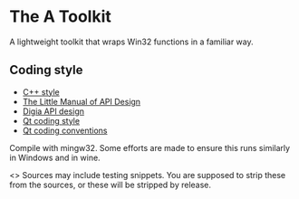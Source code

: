# The A Toolkit

A lightweight toolkit that wraps Win32 functions in a familiar way.

## Coding style

* [C++ style](http://geosoft.no/development/cppstyle.html)
* [The Little Manual of API Design](https://people.mpi-inf.mpg.de/~jblanche/api-design.pdf)
* [Digia API design](https://doc.qt.io/archives/qq/qq13-apis.html)
* [Qt coding style](https://wiki.qt.io/Qt_Coding_Style)
* [Qt coding conventions](https://wiki.qt.io/Coding_Conventions)

Compile with mingw32.  Some efforts are made to ensure this runs similarly in
Windows and in wine.

<<Test program included.>> Sources may include testing snippets.  You are
supposed to strip these from the sources, or these will be stripped by release.


